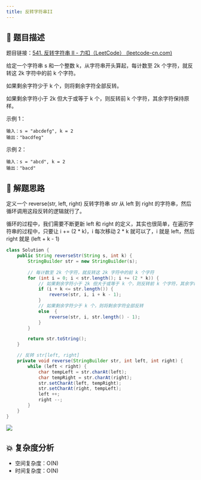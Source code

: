 ```yaml
---
title: 反转字符串II
---
```


## 📃 题目描述

题目链接：[541. 反转字符串 II - 力扣（LeetCode） (leetcode-cn.com)](https://leetcode-cn.com/problems/reverse-string-ii/)

给定一个字符串 s 和一个整数 k，从字符串开头算起，每计数至 2k 个字符，就反转这 2k 字符中的前 k 个字符。

如果剩余字符少于 k 个，则将剩余字符全部反转。

如果剩余字符小于 2k 但大于或等于 k 个，则反转前 k 个字符，其余字符保持原样。


示例 1：

```
输入：s = "abcdefg", k = 2
输出："bacdfeg"
```

示例 2：

```
输入：s = "abcd", k = 2
输出："bacd"
```

## 🔔 解题思路

定义一个 reverse(str, left, right) 反转字符串 str 从 left 到 right 的字符串，然后循环调用这段反转的逻辑就行了。

循环的过程中，我们需要不断更新 left 和 right 的定义，其实也很简单，在遍历字符串的过程中，只要让 i += (2 * k)，i 每次移动 2 * k 就可以了，i 就是 left，然后 right 就是 (left + k - 1)


```java
class Solution {
    public String reverseStr(String s, int k) {
        StringBuilder str = new StringBuilder(s);
        
        // 每计数至 2k 个字符，就反转这 2k 字符中的前 k 个字符
        for (int i = 0; i < str.length(); i += (2 * k)) {
            // 如果剩余字符小于 2k 但大于或等于 k 个，则反转前 k 个字符，其余字符保持原样
            if (i + k <= str.length()) {
                reverse(str, i, i + k - 1);
            }
            // 如果剩余字符少于 k 个，则将剩余字符全部反转
            else  {
                reverse(str, i, str.length() - 1);
            }
        }

        return str.toString();
    }

    // 反转 str[left, right]
    private void reverse(StringBuilder str, int left, int right) {
        while (left < right) {
            char tempLeft = str.charAt(left);
            char tempRight = str.charAt(right);
            str.setCharAt(left, tempRight);
            str.setCharAt(right, tempLeft);
            left ++;
            right --;
        }
    }
}
```

![](https://gitee.com/veal98/images/raw/master/img/20211022143838.png)

## 💥 复杂度分析

- 空间复杂度：O(N)
- 时间复杂度：O(N)

